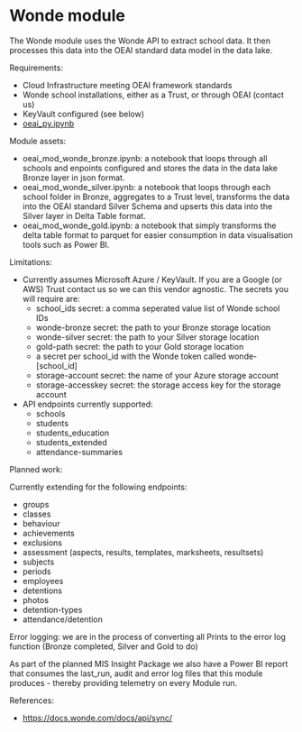 # Wonde module

The Wonde module uses the Wonde API to extract school data.  It then processes this data into the OEAI standard data model in the data lake.  

Requirements:
* Cloud Infrastructure meeting OEAI framework standards
* Wonde school installations, either as a Trust, or through OEAI (contact us)
* KeyVault configured (see below)
* [oeai_py.ipynb](oeai_py.ipynb) 

Module assets:
* oeai_mod_wonde_bronze.ipynb: a notebook that loops through all schools and enpoints configured and stores the data in the data lake Bronze layer in json format.
* oeai_mod_wonde_silver.ipynb: a notebook that loops through each school folder in Bronze, aggregates to a Trust level, transforms the data into the OEAI standard Silver Schema and upserts this data into the Silver layer in Delta Table format.
* oeai_mod_wonde_gold.ipynb: a notebook that simply transforms the delta table format to parquet for easier consumption in data visualisation tools such as Power BI.

Limitations:
* Currently assumes Microsoft Azure / KeyVault.  If you are a Google (or AWS) Trust contact us so we can this vendor agnostic.  The secrets you will require are:
    * school_ids secret: a comma seperated value list of Wonde school IDs
    * wonde-bronze secret: the path to your Bronze storage location
    * wonde-silver secret: the path to your Silver storage location
    * gold-path secret: the path to your Gold storage location
    * a secret per school_id with the Wonde token called wonde-[school_id]
    * storage-account secret: the name of your Azure storage account
    * storage-accesskey secret: the storage access key for the storage account
* API endpoints currently supported:
    * schools
    * students
    * students_education
    * students_extended
    * attendance-summaries

Planned work:

Currently extending for the following endpoints:
* groups
* classes
* behaviour
* achievements
* exclusions
* assessment (aspects, results, templates, marksheets, resultsets)
* subjects
* periods
* employees
* detentions
* photos
* detention-types
* attendance/detention

Error logging: we are in the process of converting all Prints to the error log function (Bronze completed, Silver and Gold to do)

As part of the planned MIS Insight Package we also have a Power BI report that consumes the last_run, audit and error log files that this module produces - thereby providing telemetry on every Module run.

References:
* https://docs.wonde.com/docs/api/sync/